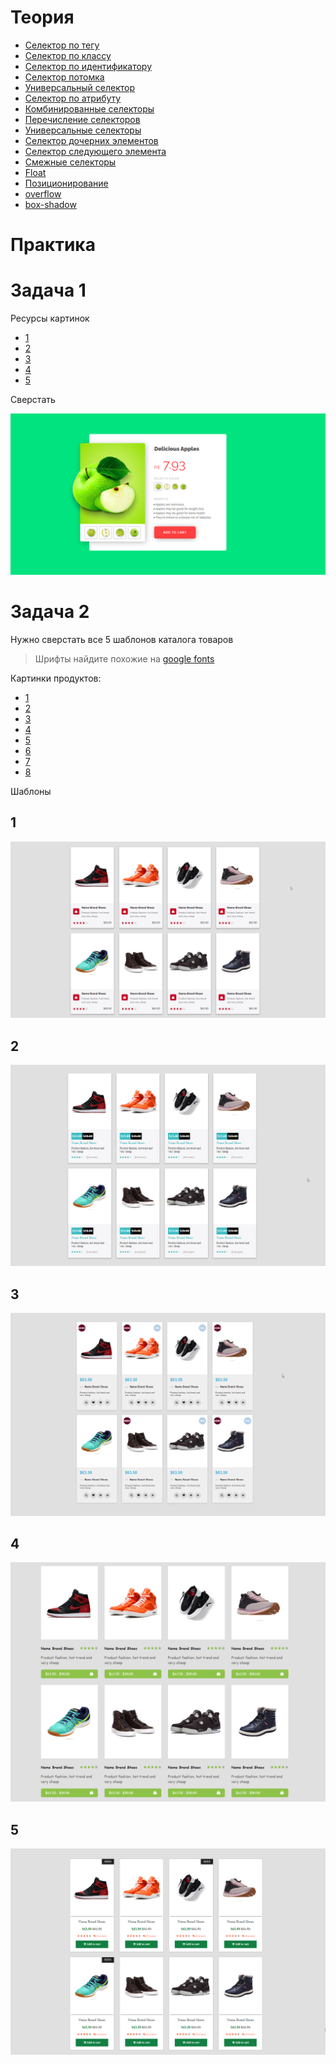 # Теория

- [Селектор по тегу](https://doka.guide/css/tag-selector/)
- [Селектор по классу](https://doka.guide/css/class-selector/)
- [Селектор по идентификатору](https://doka.guide/css/id-selector/)
- [Селектор потомка](https://doka.guide/css/nesting-selector/)
- [Универсальный селектор](https://doka.guide/css/universal-selector/)
- [Селектор по атрибуту](https://doka.guide/css/attribute-selector/)
- [Комбинированные селекторы](https://doka.guide/css/combined-selectors/)
- [Перечисление селекторов](https://doka.guide/css/selector-list/)
- [Универсальные селекторы](https://developer.mozilla.org/ru/docs/Web/CSS/Universal_selectors)
- [Селектор дочерних элементов](https://developer.mozilla.org/ru/docs/Web/CSS/Child_combinator)
- [Селектор следующего элемента](https://developer.mozilla.org/ru/docs/Web/CSS/General_sibling_combinator)
- [Смежные селекторы](https://developer.mozilla.org/ru/docs/Web/CSS/Adjacent_sibling_combinator)
- [Float](https://developer.mozilla.org/ru/docs/Learn/CSS/CSS_layout/Floats)
- [Позиционирование](https://developer.mozilla.org/ru/docs/Learn/CSS/CSS_layout/Positioning)
- [overflow](https://doka.guide/css/overflow/)
- [box-shadow](https://doka.guide/css/box-shadow/)

# Практика

# Задача 1

Ресурсы картинок

- [1](./img/position/apple-top.png)
- [2](./img/position/green-apple-flipped.png)
- [3](./img/position/green-apple-with-slice.png)
- [4](./img/position/green-apple2.png)
- [5](./img/position/half-apple.png)

Сверстать

![img](./img/position/Screenshot_3.png)

# Задача 2

Нужно сверстать все 5 шаблонов каталога товаров

> Шрифты найдите похожие на [google fonts](https://fonts.google.com)

Картинки продуктов:

- [1](./img/shoes/1.png)
- [2](./img/shoes/2.png)
- [3](./img/shoes/3.png)
- [4](./img/shoes/4.png)
- [5](./img/shoes/5.png)
- [6](./img/shoes/6.png)
- [7](./img/shoes/7.png)
- [8](./img/shoes/8.png)

Шаблоны

## 1

![1](./img/shoes/flex1.png)

## 2

![1](./img/shoes/flex2.png)

## 3

![1](./img/shoes/flex3.png)

## 4

![1](./img/shoes/flex4.png)

## 5

![1](./img/shoes/flex5.png)

